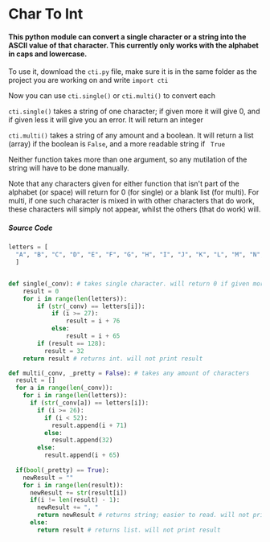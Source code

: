 # Char To Int

#### This python module can convert a single character or a string into the ASCII value of that character. This currently only works with the alphabet in caps and lowercase.

To use it, download the `cti.py` file, make sure it is in the same folder as the project you are working on and write `import cti`

Now you can use `cti.single()` or `cti.multi()` to convert each

`cti.single()` takes a string of one character; if given more it will give 0, and if given less it will give you an error. It will return an integer

`cti.multi()` takes a string of any amount and a boolean. It will return a list (array) if the boolean is `False`, and a more readable string if ` True`

Neither function takes more than one argument, so any mutilation of the string will have to be done manually.

Note that any characters given for either function that isn't part of the alphabet (or space) will return for 0 (for single) or a blank list (for multi).
For multi, if one such character is mixed in with other characters that do work, these characters will simply not appear, whilst the others (that do work) will.

##### Source Code

``` py
letters = [
  "A", "B", "C", "D", "E", "F", "G", "H", "I", "J", "K", "L", "M", "N", "O","P", "Q", "R", "S", "T", "U", "V", "W", "X", "Y", "Z", "a", "b", "c", "d","e", "f", "g", "h", "i", "j", "k", "l", "m", "n", "o", "p", "q", "r", "s","t", "u", "v", "w", "x", "y", "z", " "
  ]


def single(_conv): # takes single character. will return 0 if given more
    result = 0
    for i in range(len(letters)):
        if (str(_conv) == letters[i]):
            if (i >= 27):
                result = i + 76
            else:
                result = i + 65
        if (result == 128):
          result = 32
    return result # returns int. will not print result

def multi(_conv, _pretty = False): # takes any amount of characters
  result = []
  for a in range(len(_conv)):
    for i in range(len(letters)):
      if (str(_conv[a]) == letters[i]):
        if (i >= 26):
          if (i < 52):
            result.append(i + 71)
          else:
            result.append(32)
        else:
          result.append(i + 65)
        
  if(bool(_pretty) == True):
    newResult = ""
    for i in range(len(result)):
      newResult += str(result[i])
      if(i != len(result) - 1):
        newResult += ", "
        return newResult # returns string; easier to read. will not print result
      else:
        return result # returns list. will not print result
```
